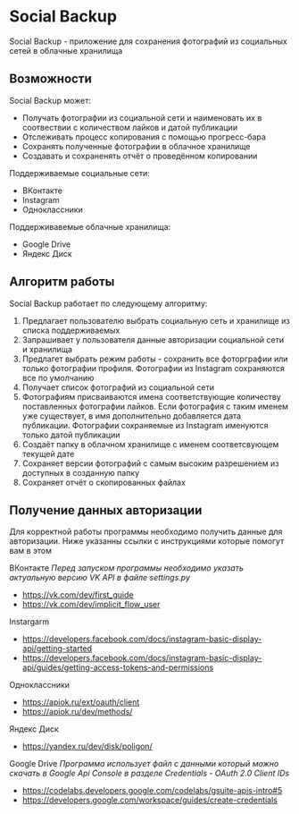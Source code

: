 # Social Backup

Social Backup - приложение для сохранения фотографий из социальных сетей в облачные хранилища


## Возможности

Social Backup может:

- Получать фотографии из социальной сети и наименовать их в соотвествии с количеством лайков и датой публикации
- Отслеживать процесс копирования с помощью прогресс-бара
- Сохранять полученные фотографии в облачное хранилище
- Создавать и сохраненять отчёт о проведённом копировании

Поддерживаемые социальные сети: 
- ВКонтакте
- Instagram
- Одноклассники

Поддерживавемые облачные хранилища: 
- Google Drive
- Яндекс Диск

## Алгоритм работы
Social Backup работает по следующему алгоритму:
1. Предлагает пользователю выбрать социальную сеть и хранилище из списка поддерживаемых
1. Запрашивает у пользователя данные авторизации социальной сети и хранилища
2. Предлагет выбрать режим работы - сохранить все фоторграфии или только фотографии профиля.
Фотографии из Instagram сохраняются все по умолчанию
2. Получает список фотографий из социальной сети
3. Фотографиям присваиваются имена соответствующие количеству поставленных фотографии лайков.
Если фотография с таким именем уже существует, в имя дополнительно добавляется дата публикации.
Фотографии сохраняемые из Instagram именуются только датой публикации
4. Создаёт папку в облачном хранилище с именем соответсвующем текущей дате
5. Сохраняет версии фотографий с самым высоким разрешением из доступных в созданную папку
6. Сохраняет отчёт о скопированных файлах

## Получение данных авторизации
Для корректной работы программы необходимо получить данные для авторизации.
Ниже указанны ссылки с инструкциями которые помогут вам в этом

ВКонтакте
_Перед запуском программы необходимо указать актуальную версию VK API в файле settings.py_
- https://vk.com/dev/first_guide
- https://vk.com/dev/implicit_flow_user

Instargarm
- https://developers.facebook.com/docs/instagram-basic-display-api/getting-started
- https://developers.facebook.com/docs/instagram-basic-display-api/guides/getting-access-tokens-and-permissions

Одноклассники
- https://apiok.ru/ext/oauth/client
- https://apiok.ru/dev/methods/

Яндекс Диск
- https://yandex.ru/dev/disk/poligon/

Google Drive
_Программа использует файл с данными который можно скачать в Google Api Console в разделе Credentials - OAuth 2.0 Client IDs_
- https://codelabs.developers.google.com/codelabs/gsuite-apis-intro#5
- https://developers.google.com/workspace/guides/create-credentials
